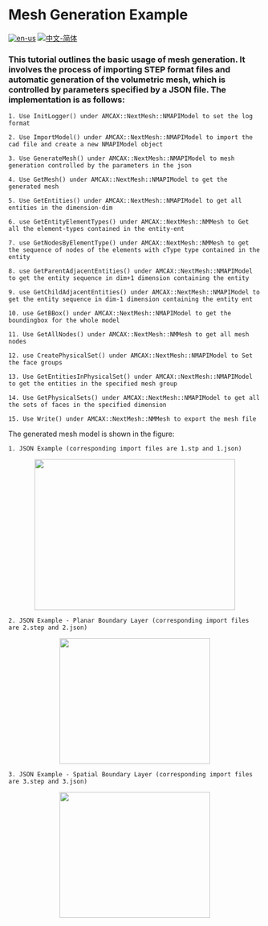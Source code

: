 # Mesh Generation Example

[![en-us](https://img.shields.io/badge/en-us-yellow.svg)](./README.md) [![中文-简体](https://img.shields.io/badge/%E4%B8%AD%E6%96%87-%E7%AE%80%E4%BD%93-red.svg)](./README.zh_cn.md)

### This tutorial outlines the basic usage of mesh generation. It involves the process of importing STEP format files and automatic generation of the volumetric mesh, which is controlled by parameters specified by a JSON file. The implementation is as follows:

	1. Use InitLogger() under AMCAX::NextMesh::NMAPIModel to set the log format
	
	2. Use ImportModel() under AMCAX::NextMesh::NMAPIModel to import the cad file and create a new NMAPIModel object
	
	3. Use GenerateMesh() under AMCAX::NextMesh::NMAPIModel to mesh generation controlled by the parameters in the json
	
	4. Use GetMesh() under AMCAX::NextMesh::NMAPIModel to get the generated mesh
	
	5. Use GetEntities() under AMCAX::NextMesh::NMAPIModel to get all entities in the dimension-dim
	
	6. use GetEntityElementTypes() under AMCAX::NextMesh::NMMesh to Get all the element-types contained in the entity-ent
	
	7. use GetNodesByElementType() under AMCAX::NextMesh::NMMesh to get the sequence of nodes of the elements with cType type contained in the entity
	
	8. use GetParentAdjacentEntities() under AMCAX::NextMesh::NMAPIModel to get the entity sequence in dim+1 dimension containing the entity
	
	9. use GetChildAdjacentEntities() under AMCAX::NextMesh::NMAPIModel to get the entity sequence in dim-1 dimension containing the entity ent
	
	10. use GetBBox() under AMCAX::NextMesh::NMAPIModel to get the boundingbox for the whole model
	
	11. Use GetAllNodes() under AMCAX::NextMesh::NMMesh to get all mesh nodes
		
	12. use CreatePhysicalSet() under AMCAX::NextMesh::NMAPIModel to Set the face groups
	
	13. Use GetEntitiesInPhysicalSet() under AMCAX::NextMesh::NMAPIModel to get the entities in the specified mesh group
	
	14. Use GetPhysicalSets() under AMCAX::NextMesh::NMAPIModel to get all the sets of faces in the specified dimension
	
	15. Use Write() under AMCAX::NextMesh::NMMesh to export the mesh file


The generated mesh model is shown in the figure:

	1. JSON Example (corresponding import files are 1.stp and 1.json)

<div align = center><img src="https://s2.loli.net/2024/08/21/fgE13hGHXuNz29m.png" width="400" height="300"></div>

	2. JSON Example - Planar Boundary Layer (corresponding import files are 2.step and 2.json)

<div align = center><img src="https://s2.loli.net/2024/09/29/lamGrEMwyuhPvg8.png" width="300" height="250"></div>

	3. JSON Example - Spatial Boundary Layer (corresponding import files are 3.step and 3.json)

<div align = center><img src="https://s2.loli.net/2024/09/29/hc1jrQLRWPH6s8J.png" width="300" height="250"></div>